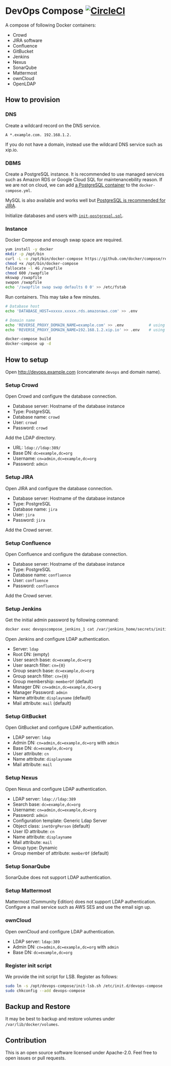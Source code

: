 # DevOps Compose [![CircleCI](https://circleci.com/gh/int128/devops-compose.svg?style=shield)](https://circleci.com/gh/int128/devops-compose)

A compose of following Docker containers:

* Crowd
* JIRA software
* Confluence
* GitBucket
* Jenkins
* Nexus
* SonarQube
* Mattermost
* ownCloud
* OpenLDAP


## How to provision

### DNS

Create a wildcard record on the DNS service.

```
A *.example.com. 192.168.1.2.
```

If you do not have a domain, instead use the wildcard DNS service such as xip.io.

### DBMS

Create a PostgreSQL instance. It is recommended to use managed services such as Amazon RDS or Google Cloud SQL for maintenancebility reason. If we are not on cloud, we can add [a PostgreSQL container](https://hub.docker.com/_/postgres/) to the `docker-compose.yml`.

MySQL is also available and works well but [PostgreSQL is recommended for JIRA](https://confluence.atlassian.com/adminjiraserver074/supported-platforms-881683157.html).

Initialize databases and users with [`init-postgresql.sql`](/init-postgresql.sql).

### Instance

Docker Compose and enough swap space are required.

```bash
yum install -y docker
mkdir -p /opt/bin
curl -L -o /opt/bin/docker-compose https://github.com/docker/compose/releases/download/1.12.0/docker-compose-Linux-x86_64
chmod +x /opt/bin/docker-compose
fallocate -l 4G /swapfile
chmod 600 /swapfile
mkswap /swapfile
swapon /swapfile
echo '/swapfile swap swap defaults 0 0' >> /etc/fstab
```

Run containers. This may take a few minutes.

```bash
# Database host
echo 'DATABASE_HOST=xxxxx.xxxxx.rds.amazonaws.com' >> .env

# Domain name
echo 'REVERSE_PROXY_DOMAIN_NAME=example.com' >> .env           # using your DNS
echo 'REVERSE_PROXY_DOMAIN_NAME=192.168.1.2.xip.io' >> .env    # using xip.io

docker-compose build
docker-compose up -d
```


## How to setup

Open http://devops.example.com (concatenate `devops` and domain name).

### Setup Crowd

Open Crowd and configure the database connection.

- Database server: Hostname of the database instance
- Type: PostgreSQL
- Database name: `crowd`
- User: `crowd`
- Password: `crowd`

Add the LDAP directory.

- URL: `ldap://ldap:389/`
- Base DN: `dc=example,dc=org`
- Username: `cn=admin,dc=example,dc=org`
- Password: `admin`

### Setup JIRA

Open JIRA and configure the database connection.

- Database server: Hostname of the database instance
- Type: PostgreSQL
- Database name: `jira`
- User: `jira`
- Password: `jira`

Add the Crowd server.

### Setup Confluence

Open Confluence and configure the database connection.

- Database server: Hostname of the database instance
- Type: PostgreSQL
- Database name: `confluence`
- User: `confluence`
- Password: `confluence`

Add the Crowd server.

### Setup Jenkins

Get the initial admin password by following command:

```sh
docker exec devopscompose_jenkins_1 cat /var/jenkins_home/secrets/initialAdminPassword
```

Open Jenkins and configure LDAP authentication.

- Server: `ldap`
- Root DN: (empty)
- User search base: `dc=example,dc=org`
- User search filter: `cn={0}`
- Group search base: `dc=example,dc=org`
- Group search filter: `cn={0}`
- Group membership: `memberOf` (default)
- Manager DN: `cn=admin,dc=example,dc=org`
- Manager Password: `admin`
- Name attribute: `displayname` (default)
- Mail attribute: `mail` (default)

### Setup GitBucket

Open GitBucket and configure LDAP authentication.

- LDAP server: `ldap`
- Admin DN: `cn=admin,dc=example,dc=org` with `admin`
- Base DN: `dc=example,dc=org`
- User attribute: `cn`
- Name attribute: `displayname`
- Mail attribute: `mail`

### Setup Nexus

Open Nexus and configure LDAP authentication.

- LDAP server: `ldap://ldap:389`
- Search base: `dc=example,dc=org`
- Username: `cn=admin,dc=example,dc=org`
- Password: `admin`
- Configuration template: Generic Ldap Server
- Object class: `inetOrgPerson` (default)
- User ID attribute: `cn`
- Name attribute: `displayname`
- Mail attribute: `mail`
- Group type: Dynamic
- Group member of attribute: `memberOf` (default)

### Setup SonarQube

SonarQube does not support LDAP authentication.

### Setup Mattermost

Mattermost (Community Edition) does not support LDAP authentication.
Configure a mail service such as AWS SES and use the email sign up.

### ownCloud

Open ownCloud and configure LDAP authentication.

- LDAP server: `ldap:389`
- Admin DN: `cn=admin,dc=example,dc=org` with `admin`
- Base DN: `dc=example,dc=org`

### Register init script

We provide the init script for LSB.
Register as follows:

```sh
sudo ln -s /opt/devops-compose/init-lsb.sh /etc/init.d/devops-compose
sudo chkconfig --add devops-compose
```

## Backup and Restore

It may be best to backup and restore volumes under `/var/lib/docker/volumes`.

## Contribution

This is an open source software licensed under Apache-2.0.
Feel free to open issues or pull requests.
